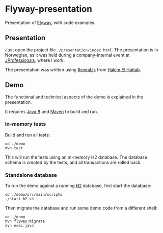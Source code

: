 # Flyway-presentation
Presentation of [Flyway](http://flywaydb.org), with code examples.

## Presentation
Just open the project file `./presentation/index.html`. The presentation is in Norwegian, as it was held during a company-internal event at [JProfessionals](http://www.jpro.no), where I work.

The presentation was written using [Reveal.js](https://github.com/hakimel/reveal.js/) from [Hakim El Hattab](http://hakim.se).

## Demo
The functional and technical aspects of the demo is explained in the presentation.

It requires [Java 8](http://www.oracle.com/technetwork/java/javase/downloads/index.html) and [Maven](http://maven.apache.org/download.cgi) to build and run.

### In-memory tests

Build and run all tests:
```
cd ./demo
mvn test
```

This will run the tests using an in-memory H2 database. The database schema is created by the tests, and all transactions are rolled back.

### Standalone database

To run the demo against a running [H2](http://www.h2database.com) database, first start the database:
```
cd ./demo/src/main/scripts
./start-h2.sh
```

Then migrate the database and run some demo code from a different shell:
```
cd ./demo
mvn flyway:migrate
mvn exec:java
```